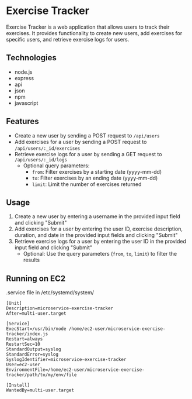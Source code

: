 # Exercise Tracker

Exercise Tracker is a web application that allows users to track their exercises. It provides functionality to create new users, add exercises for specific users, and retrieve exercise logs for users.

## Technologies
- node.js
- express
- api
- json
- npm
- javascript

## Features

- Create a new user by sending a POST request to `/api/users`
- Add exercises for a user by sending a POST request to `/api/users/:_id/exercises`
- Retrieve exercise logs for a user by sending a GET request to `/api/users/:_id/logs`
  - Optional query parameters:
    - `from`: Filter exercises by a starting date (yyyy-mm-dd)
    - `to`: Filter exercises by an ending date (yyyy-mm-dd)
    - `limit`: Limit the number of exercises returned

## Usage

1. Create a new user by entering a username in the provided input field and clicking "Submit"
2. Add exercises for a user by entering the user ID, exercise description, duration, and date in the provided input fields and clicking "Submit"
3. Retrieve exercise logs for a user by entering the user ID in the provided input field and clicking "Submit"
   - Optional: Use the query parameters (`from`, `to`, `limit`) to filter the results

## Running on EC2
.service file in /etc/systemd/system/

```
[Unit]
Description=microservice-exercise-tracker
After=multi-user.target

[Service]
ExecStart=/usr/bin/node /home/ec2-user/microservice-exercise-tracker/index.js
Restart=always
RestartSec=10
StandardOutput=syslog
StandardError=syslog
SyslogIdentifier=microservice-exercise-tracker
User=ec2-user
EnvironmentFile=/home/ec2-user/microservice-exercise-tracker/path/to/my/env/file

[Install]
WantedBy=multi-user.target
```

